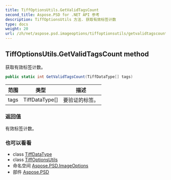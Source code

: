 ```yaml
---
title: TiffOptionsUtils.GetValidTagsCount
second_title: Aspose.PSD for .NET API 参考
description: TiffOptionsUtils 方法. 获取有效标签计数
type: docs
weight: 20
url: /zh/net/aspose.psd.imageoptions/tiffoptionsutils/getvalidtagscount/
---
```

## TiffOptionsUtils.GetValidTagsCount method

获取有效标签计数。

```csharp
public static int GetValidTagsCount(TiffDataType[] tags)
```

| 范围 | 类型 | 描述 |
| --- | --- | --- |
| tags | TiffDataType[] | 要验证的标签。 |

### 返回值

有效标签计数。

### 也可以看看

* class [TiffDataType](../../../aspose.psd.fileformats.tiff/tiffdatatype/)
* class [TiffOptionsUtils](../)
* 命名空间 [Aspose.PSD.ImageOptions](../../tiffoptionsutils/)
* 部件 [Aspose.PSD](../../../)


